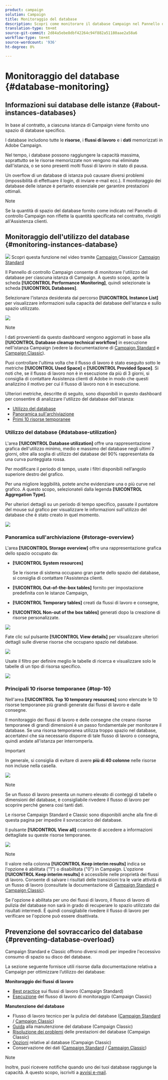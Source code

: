 ```yaml
---
product: campaign
solution: Campaign
title: Monitoraggio del database
description: Scopri come monitorare il database Campaign nel Pannello di controllo Campaign
translation-type: tm+mt
source-git-commit: 2d84a5ebe8dbf42264c94f882a51180aae2a58a6
workflow-type: tm+mt
source-wordcount: '936'
ht-degree: 0%

---
```



# Monitoraggio del database {#database-monitoring}

## Informazioni sui database delle istanze {#about-instances-databases}

In base al contratto, a ciascuna istanza di Campaign viene fornito uno spazio di database specifico.

I database includono tutte le **risorse**, i **flussi di lavoro** e i **dati** memorizzati in  Adobe Campaign.

Nel tempo, i database possono raggiungere la capacità massima, soprattutto se le risorse memorizzate non vengono mai eliminate dall&#39;istanza, o se sono presenti molti flussi di lavoro in stato di pausa.

Un overflow di un database di istanza può causare diversi problemi (impossibilità di effettuare il login, di inviare e-mail ecc.). Il monitoraggio dei database delle istanze è pertanto essenziale per garantire prestazioni ottimali.

>[!NOTE]
>
>Se la quantità di spazio del database fornito come indicato nel Pannello di controllo Campaign non riflette la quantità specificata nel contratto, rivolgiti all&#39;Assistenza clienti.

## Monitoraggio dell&#39;utilizzo del database {#monitoring-instances-database}

![](assets/do-not-localize/how-to-video.png) Scopri questa funzione nel video tramite  [Campaign ](https://experienceleague.adobe.com/docs/campaign-classic-learn/control-panel/performance-monitoring/monitoring-databases.html?lang=en#performance-monitoring) Classicor  [Campaign Standard](https://experienceleague.adobe.com/docs/campaign-standard-learn/control-panel/performance-monitoring/monitoring-databases.html?lang=en#performance-monitoring)

Il Pannello di controllo Campaign consente di monitorare l&#39;utilizzo del database per ciascuna istanza di Campaign. A questo scopo, aprite la scheda **[!UICONTROL Performance Monitoring]**, quindi selezionate la scheda **[!UICONTROL Databases]**.

Selezionare l&#39;istanza desiderata dal percorso **[!UICONTROL Instance List]** per visualizzare informazioni sulla capacità del database dell&#39;istanza e sullo spazio utilizzato.

![](assets/databases_dashboard.png)

>[!NOTE]
>
>I dati provenienti da questo dashboard vengono aggiornati in base alla **[!UICONTROL Database cleanup technical workflow]** in esecuzione nell&#39;istanza Campaign (vedere la documentazione di [Campaign Standard](https://docs.adobe.com/help/en/campaign-standard/using/administrating/application-settings/technical-workflows.html#list-of-technical-workflows) e [Campaign Classic](https://docs.adobe.com/help/en/campaign-classic/using/monitoring-campaign-classic/data-processing/database-cleanup-workflow.html)).
>
>Puoi controllare l&#39;ultima volta che il flusso di lavoro è stato eseguito sotto le metriche **[!UICONTROL Used Space]** e **[!UICONTROL Provided Space]**. Si noti che, se il flusso di lavoro non è in esecuzione da più di 3 giorni, si consiglia di contattare  Assistenza clienti di Adobe in modo che questi analizzino il motivo per cui il flusso di lavoro non è in esecuzione.

Ulteriori metriche, descritte di seguito, sono disponibili in questo dashboard per consentire di analizzare l&#39;utilizzo del database dell&#39;istanza:

* [Utilizzo del database](../../performance-monitoring/using/database-monitoring.md#database-utilization)
* [Panoramica sull&#39;archiviazione](../../performance-monitoring/using/database-monitoring.md#storage-overview)
* [Primi 10 risorse temporanee](../../performance-monitoring/using/database-monitoring.md#top-10)

### Utilizzo del database {#database-utilization}

L&#39;area **[!UICONTROL Database utilization]** offre una rappresentazione grafica dell&#39;utilizzo minimo, medio e massimo del database negli ultimi 7 giorni, oltre alla soglia di utilizzo del database del 90% rappresentata da una curva punteggiata rossa.

Per modificare il periodo di tempo, usate i filtri disponibili nell’angolo superiore destro del grafico.

Per una migliore leggibilità, potete anche evidenziare una o più curve nel grafico. A questo scopo, selezionateli dalla legenda **[!UICONTROL Aggregation Type]**.

Per ulteriori dettagli su un periodo di tempo specifico, passate il puntatore del mouse sul grafico per visualizzare le informazioni sull&#39;utilizzo del database che è stato creato in quel momento.

![](assets/databases_dashboard_detail.png)

### Panoramica sull&#39;archiviazione {#storage-overview}

L&#39;area **[!UICONTROL Storage overview]** offre una rappresentazione grafica dello spazio occupato da:

* **[!UICONTROL System resources]**

   Se le risorse di sistema occupano gran parte dello spazio del database, si consiglia di contattare l&#39;Assistenza clienti.

* **[!UICONTROL Out-of-the-box tables]** fornito per impostazione predefinita con le istanze Campaign,
* **[!UICONTROL Temporary tables]** creati da flussi di lavoro e consegne,
* **[!UICONTROL Non-out of the box tables]** generati dopo la creazione di risorse personalizzate.

![](assets/database-storage-overview.png)

Fate clic sul pulsante **[!UICONTROL View details]** per visualizzare ulteriori dettagli sulle diverse risorse che occupano spazio nel database.

![](assets/database-storage-details.png)

Usate il filtro per definire meglio le tabelle di ricerca e visualizzare solo le tabelle di un tipo di risorsa specifico.

![](assets/database-storage-overview-filter.png)

### Principali 10 risorse temporanee {#top-10}

Nell&#39;area **[!UICONTROL Top 10 temporary resources]** sono elencate le 10 risorse temporanee più grandi generate dai flussi di lavoro e dalle consegne.

Il monitoraggio dei flussi di lavoro e delle consegne che creano risorse temporanee di grandi dimensioni è un passo fondamentale per monitorare il database. Se una risorsa temporanea utilizza troppo spazio nel database, accertatevi che sia necessario disporre di tale flusso di lavoro o consegna, quindi andate all&#39;istanza per interromperla.

>[!IMPORTANT]
>
>In generale, si consiglia di evitare di avere **più di 40 colonne** nelle risorse non incluse nella casella.

![](assets/database-top10.png)

>[!NOTE]
>
>Se un flusso di lavoro presenta un numero elevato di conteggi di tabelle o dimensioni del database, è consigliabile rivedere il flusso di lavoro per scoprire perché genera così tanti dati.
>
>Le risorse Campaign Standard e Classic sono disponibili anche alla fine di questa pagina per impedire il sovraccarico del database.

Il pulsante **[!UICONTROL View all]** consente di accedere a informazioni dettagliate su queste risorse temporanee.

![](assets/database-top10-view.png)

>[!NOTE]
>
>Il valore nella colonna **[!UICONTROL Keep interim results]** indica se l&#39;opzione è abilitata (&quot;1&quot;) o disabilitata (&quot;0&quot;) in Campaign. L&#39;opzione **[!UICONTROL Keep interim results]** è accessibile nelle proprietà dei flussi di lavoro. Consente di salvare i risultati delle transizioni tra le varie attività di un flusso di lavoro (consultate la documentazione di [Campaign Standard](https://docs.adobe.com/content/help/en/campaign-standard/using/managing-processes-and-data/executing-a-workflow/managing-execution-options.html) e [Campaign Classic](https://docs.adobe.com/content/help/en/campaign-classic/using/automating-with-workflows/general-operation/workflow-best-practices.html#logs)).
>
>Se l&#39;opzione è abilitata per uno dei flussi di lavoro, il flusso di lavoro di pulizia del database non sarà in grado di recuperare lo spazio utilizzato dai risultati intermedi. È quindi consigliabile rivedere il flusso di lavoro per verificare se l&#39;opzione può essere disattivata.

## Prevenzione del sovraccarico del database {#preventing-database-overload}

Campaign Standard e Classic offrono diversi modi per impedire l&#39;eccessivo consumo di spazio su disco del database.

La sezione seguente fornisce utili risorse dalla documentazione relativa a Campaign per ottimizzare l’utilizzo dei database:

**Monitoraggio dei flussi di lavoro**

* [Best practice](https://docs.adobe.com/content/help/en/campaign-standard/using/managing-processes-and-data/workflow-general-operation/best-practices-workflows.html)  sui flussi di lavoro (Campaign Standard)
* [Esecuzione](https://docs.adobe.com/help/en/campaign-classic/using/automating-with-workflows/monitoring-workflows/monitoring-workflow-execution.html)  del flusso di lavoro di monitoraggio (Campaign Classic)

**Manutenzione del database**

* Flusso di lavoro tecnico per la pulizia del database ([Campaign Standard](https://docs.adobe.com/help/en/campaign-standard/using/administrating/application-settings/technical-workflows.html#list-of-technical-workflows) / [Campaign Classic](https://docs.adobe.com/help/en/campaign-classic/using/monitoring-campaign-classic/data-processing/database-cleanup-workflow.html))
* [Guida](https://docs.adobe.com/content/help/en/campaign-classic/using/monitoring-campaign-classic/database-maintenance/recommendations.html)  alla manutenzione del database (Campaign Classic)
* [Risoluzione dei problemi](https://docs.adobe.com/content/help/en/campaign-classic/using/monitoring-campaign-classic/troubleshooting/database-performances.html)  delle prestazioni del database (Campaign Classic)
* [Opzioni](https://docs.adobe.com/help/en/campaign-classic/using/installing-campaign-classic/appendices/configuring-campaign-options.html#database)  relative al database (Campaign Classic)
* Conservazione dei dati ([Campaign Standard](https://docs.adobe.com/help/en/campaign-standard/using/administrating/application-settings/data-retention.html) / [Campaign Classic](https://docs.adobe.com/help/en/campaign-classic/using/configuring-campaign-classic/data-model/data-model-best-practices.html#data-retention))

>[!NOTE]
>
>Inoltre, puoi ricevere notifiche quando uno dei tuoi database raggiunge la capacità. A questo scopo, iscriviti a [avvisi e-mail](../../performance-monitoring/using/email-alerting.md).
